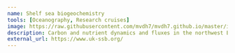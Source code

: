 ```yaml
---
name: Shelf sea biogeochemistry
tools: [Oceanography, Research cruises]
image: https://raw.githubusercontent.com/mvdh7/mvdh7.github.io/master/images/SSB.jpg
description: Carbon and nutrient dynamics and fluxes in the northwest European continental shelf sea.
external_url: https://www.uk-ssb.org/
---
```


